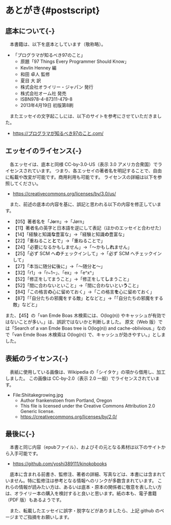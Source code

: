 # あとがき{#postscript}

## 底本について{-}

　本書籍は、以下を底本としています（敬称略）。

* 「プログラマが知るべき97のこと」
    * 原題「97 Things Every Programmer Should Know」
    * Kevlin Henney 編
    * 和田 卓人 監修
    * 夏目 大 訳
    * 株式会社オライリー・ジャパン 発行
    * 株式会社オーム社 発売
    * ISBN978-4-87311-479-8
    * 2013年4月19日 初版第8刷

　またエッセイの文字起こしには、以下のサイトを参考にさせていただきました。

* https://プログラマが知るべき97のこと.com/

## エッセイのライセンス{-}

　各エッセイは、底本と同様 CC-by-3.0-US（表示 3.0 アメリカ合衆国）でライセンスされています。
つまり、各エッセイの著者名を明記することで、自由に転載や改変が可能です。商用利用も可能です。
ライセンスの詳細は以下を参照してください。

* https://creativecommons.org/licenses/by/3.0/us/

　また、前述の底本の内容を基に、誤記と思われる以下の内容を修正しています。

* 【05】著者名を「J**o**rn」→「J&#xf8;rn」
* 【11】著者名の英字と日本語を逆にして表記（ほかのエッセイと合わせた）
* 【14】「経験と知識**な**豊富な」→「経験と知識**の**豊富な」
* 【22】「重ねること**と**で」→「重ねることで」
* 【24】「必要になるかもしません」→「～かもし**れ**ません」
* 【25】「必ず SCM へ**の**チェックインして」→「必ず SCM へチェックインして」
* 【27】「本当に随分**に**後に」→「～随分**と**～」
* 【32】「r1」→「r~1~」、「ex」→「e^x^」
* 【52】「修正をしてまうこと」→「修正をして**し**まうこと」
* 【52】「間に合わないといこと」→「間に合わないとい**う**こと」
* 【84】「この格言**の**心に留めておく」→「この格言**を**心に留めておく」
* 【87】「「自分たちの邪魔をする敵」**と**などと」→「「自分たちの邪魔をする敵」などと」

また、【45】の「van Emde Boas 木検索には、O(log(n)) やキャッシュが有効ではないことが多い。」は、誤訳ではないかと判断しました。
原文（Web 版）では「Search of a van Emde Boas tree is O(log(n)) and cache-oblivious.」なので「van Emde Boas 木検索は O(log(n)) で、キャッシュが効きやすい。」としました。

## 表紙のライセンス{-}

　表紙に使用している画像は、Wikipedia の「シイタケ」の項から借用し、加工しました。
この画像は CC-by-2.0（表示 2.0 一般）でライセンスされています。

* File:Shiitakegrowing.jpg
    * Author frankenstoen from Portland, Oregon
    * This file is licensed under the Creative Commons Attribution 2.0 Generic license.
    * https://creativecommons.org/licenses/by/2.0/

## 最後に{-}

　本書と同じ内容（epubファイル）、およびその元となる素材は以下のサイトから入手可能です。

* https://github.com/yoshi389111/kinokobooks

　底本に含まれる前書き、監修注、著者の詳細、写真などは、本書には含まれていません。特に監修注は参考となる情報へのリンクが多数含まれています。
これらの情報が読みたい方は、あるいは底本・原本の関係者に敬意を表したい方は、オライリー本の購入を検討すると良いと思います。紙の本も、電子書籍（PDF 版）もあるようです。

　また、転載したエッセイに誤字・脱字などがありましたら、上記 github のページまでご指摘をお願いします。
